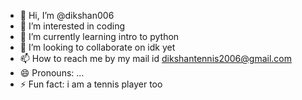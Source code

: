 - 👋 Hi, I’m @dikshan006
- 👀 I’m interested in coding
- 🌱 I’m currently learning intro to python 
- 💞️ I’m looking to collaborate on idk yet
- 📫 How to reach me by my mail id dikshantennis2006@gmail.com
- 😄 Pronouns: ...
- ⚡ Fun fact: i am a tennis player too 

<!---
dikshan006/dikshan006 is a ✨ special ✨ repository because its `README.md` (this file) appears on your GitHub profile.
You can click the Preview link to take a look at your changes.
--->
